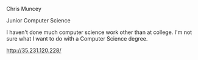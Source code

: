 Chris Muncey

Junior Computer Science

I haven't done much computer science work other than at college. I'm not sure what I want to do with a Computer Science degree.

http://35.231.120.228/
